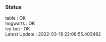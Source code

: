 ### Status


table : OK  
hogwarts : OK  
icy-bot : OK  
Latest Update : 2022-03-18 22:08:55.403482
